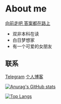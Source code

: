 # About me
<u> 向前走吧 答案都在路上 </u>

* 双非本科在读
* 白日梦想家
* 有一个可爱的女朋友


## 联系
[Telegram](https://t.me/VelproMe)
[个人博客](https://wxylkxyzz.github.io/)


[![Anurag's GitHub stats](https://github-readme-stats.vercel.app/api?username=WxylkxyZz&show_icons=true&theme=panda)](https://github.com/anuraghazra/github-readme-stats)  

[![Top Langs](https://github-readme-stats.vercel.app/api/top-langs/?username=WxylkxyZz&layout=compact)](https://github.com/anuraghazra/github-readme-stats)

